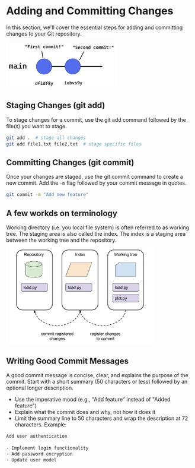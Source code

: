 # Adding and Committing Changes

In this section, we'll cover the essential steps for adding and committing changes to your Git repository.

<img src="../images/commit.png" alt="" style="width: 300px;"/>

## Staging Changes (git add)

To stage changes for a commit, use the git add command followed by the file(s) you want to stage.

```bash
git add .  # stage all changes
git add file1.txt file2.txt  # stage specific files
```

## Committing Changes (git commit)

Once your changes are staged, use the git commit command to create a new commit. Add the `-m` flag followed by your commit message in quotes.

```bash
git commit -m "Add new feature"
```

## A few workds on terminology

Working directory (i.e. you local file system) is often referred to as working tree. The staging area is also called the index. The index is a staging area between the working tree and the repository.
<img src="../images/commit2.png" alt="" style="width: 400px;"/>

## Writing Good Commit Messages

A good commit message is concise, clear, and explains the purpose of the commit. Start with a short summary (50 characters or less) followed by an optional longer description.

- Use the imperative mood (e.g., "Add feature" instead of "Added feature")
- Explain what the commit does and why, not how it does it
- Limit the summary line to 50 characters and wrap the description at 72 characters.
Example: 
```text
Add user authentication

- Implement login functionality
- Add password encryption
- Update user model
```
